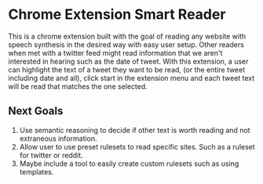 # Chrome Extension Smart Reader
This is a chrome extension built with the goal of reading any website with speech synthesis in the desired way with easy user setup. Other readers when met with a twitter feed might read information that we aren't interested in hearing such as the date of tweet. With this extension, a user can highlight the text of a tweet they want to be read, (or the entire tweet including date and all), click start in the extension menu and each tweet text will be read that matches the one selected.

## Next Goals
1. Use semantic reasoning to decide if other text is worth reading and not extraneous information.
2. Allow user to use preset rulesets to read specific sites. Such as a ruleset for twitter or reddit.
3. Maybe include a tool to easily create custom rulesets such as using templates.
